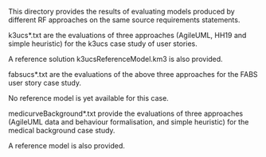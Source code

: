 This directory provides the results of evaluating models produced by different RF approaches on the same source requirements statements.

k3ucs*.txt are the evaluations of three approaches (AgileUML, HH19 and simple heuristic) for the k3ucs case study of user stories.

A reference solution k3ucsReferenceModel.km3 is also provided.

fabsucs*.txt are the evaluations of the above three approaches for the FABS user story case study. 

No reference model is yet available for this case. 

medicurveBackground*.txt provide the evaluations of three approaches (AgileUML data and behaviour formalisation, and simple heuristic) for the medical background case study. 

A reference model is also provided. 
